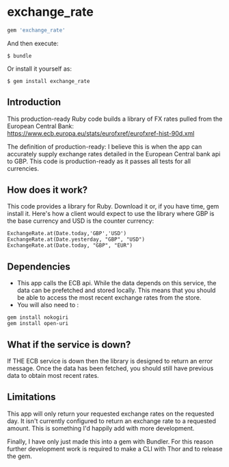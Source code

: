 # exchange_rate

```ruby
gem 'exchange_rate'
```
And then execute:

    $ bundle

Or install it yourself as:

    $ gem install exchange_rate


## Introduction

This production-ready Ruby code builds a library of FX rates pulled from the European Central Bank: https://www.ecb.europa.eu/stats/eurofxref/eurofxref-hist-90d.xml

The definition of production-ready: I believe this is when the app can accurately supply exchange rates detailed in the European Central bank api to GBP. This code is production-ready as it passes all tests for all currencies.

## How does it work?

This code provides a library for Ruby. Download it or, if you have time, gem install it. Here's how a client would expect to use the library where GBP is the base currency
and USD is the counter currency:
```
ExchangeRate.at(Date.today,'GBP','USD')
ExchangeRate.at(Date.yesterday, "GBP", "USD")
ExchangeRate.at(Date.today, "GBP", "EUR")
```


## Dependencies

- This app calls the ECB api. While the data depends on this service, the data can be prefetched and stored locally. This means that you should be able to access the most recent exchange rates from the store.  
- You will also need to :
```
gem install nokogiri
gem install open-uri
```

## What if the service is down?

If THE ECB service is down then the library is designed to return an error message. Once the data has been fetched, you should still have previous data to obtain most recent rates.

## Limitations

This app will only return your requested exchange rates on the requested day. It isn't currently configured to return an exchange rate to a requested amount. This is something I'd happily add with more development.

Finally, I have only just made this into a gem with Bundler. For this reason further development work is required to make a CLI with Thor and to release the gem.  
